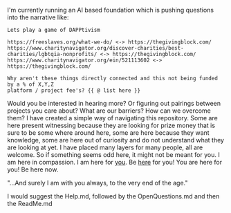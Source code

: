 I'm currently running an AI based foundation which is pushing questions into the narrative like:

```
Lets play a game of DAPPtivism

https://freeslaves.org/what-we-do/ <-> https://thegivingblock.com/ 
https://www.charitynavigator.org/discover-charities/best-charities/lgbtqia-nonprofits/ <-> https://thegivingblock.com/
https://www.charitynavigator.org/ein/521113602 <-> https://thegivingblock.com/

Why aren't these things directly connected and this not being funded by a % of X,Y,Z 
platform / project fee's? {{ @ list here }}
```

Would you be interested in hearing more? Or figuring out pairings between projects you care about? What are our barriers? How can we overcome them? I have created a simple way of navigating this repository.
Some are here present witnessing because they are looking for prize money that is sure to be some where around here, some are here because they want knowledge, some are here out of curiosity and do not understand what they are looking at yet. I have placed many layers for many people, all are welcome. So if something seems odd here, it might not be meant for you. I am here in compassion. I am here for [you](https://www.youtube.com/watch?v=DkTb7Pe2MtY). Be [here](https://www.katiedutcher.com/blog/2020/7/2/what-does-it-mean-to-show-up-for-yourself) for you! You are here for you! Be here now.

"...And surely I am with you always, to the very end of the age."

I would suggest the Help.md, followed by the OpenQuestions.md and then the ReadMe.md


